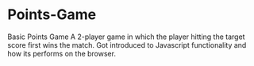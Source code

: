 # Points-Game
Basic Points Game
A 2-player game in which the player hitting the target score first wins the match. Got introduced to Javascript
functionality and how its performs on the browser. 
